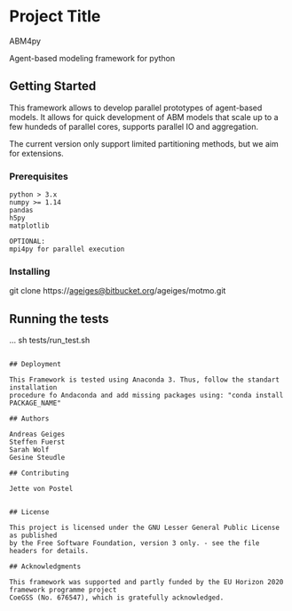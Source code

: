 # Project Title

ABM4py

Agent-based modeling framework for python

## Getting Started

This framework allows to develop parallel prototypes of agent-based models.
It allows for quick development of ABM models that scale up to a few hundeds 
of parallel cores, supports parallel IO and aggregation.

The current version only support limited partitioning methods, but we aim for
extensions.

### Prerequisites

```
python > 3.x
numpy >= 1.14
pandas 
h5py
matplotlib

OPTIONAL:
mpi4py for parallel execution

```

### Installing

git clone https://ageiges@bitbucket.org/ageiges/motmo.git

## Running the tests

...
sh tests/run_test.sh

```

## Deployment

This Framework is tested using Anaconda 3. Thus, follow the standart installation
procedure fo Andaconda and add missing packages using: "conda install PACKAGE_NAME"

## Authors

Andreas Geiges
Steffen Fuerst
Sarah Wolf
Gesine Steudle

## Contributing

Jette von Postel


## License

This project is licensed under the GNU Lesser General Public License as published 
by the Free Software Foundation, version 3 only. - see the file headers for details.

## Acknowledgments

This framework was supported and partly funded by the EU Horizon 2020 framework programme project 
CoeGSS (No. 676547), which is gratefully acknowledged.
